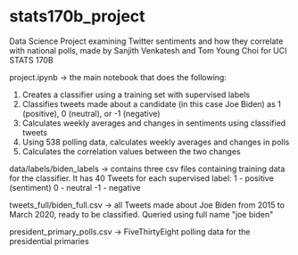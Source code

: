 # stats170b_project
Data Science Project examining Twitter sentiments and how they correlate with national polls, made by Sanjith Venkatesh and Tom Young Choi for UCI STATS 170B

project.ipynb -> the main notebook that does the following:
1. Creates a classifier using a training set with supervised labels
2. Classifies tweets made about a candidate (in this case Joe Biden) as 1 (positive), 0 (neutral), or -1 (negative)
3. Calculates weekly averages and changes in sentiments using classified tweets
4. Using 538 polling data, calculates weekly averages and changes in polls
5. Calculates the correlation values between the two changes

data/labels/biden_labels -> contains three csv files containing training data for the classifier. It has 40 Tweets for each supervised label:
1  - positive (sentiment)
0  - neutral
-1 - negative

tweets_full/biden_full.csv -> all Tweets made about Joe Biden from 2015 to March 2020, ready to be classified. 
Queried using full name "joe biden"

president_primary_polls.csv -> FiveThirtyEight polling data for the presidential primaries
